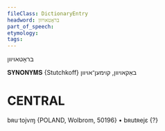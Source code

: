 ```yaml
---
fileClass: DictionaryEntry
headword: בראָטאויוון
part_of_speech: 
etymology: 
tags: 
---
```

בראָטאויוון

𝐒𝐘𝐍𝐎𝐍𝐘𝐌𝐒 {Stutchkoff}
באַקאויוון, קוימען־אויוון

CENTRAL
========

bʀuˑtojvɱ {POLAND, Wolbrom, 50196}
	•	bʀutʀejɛ {?}